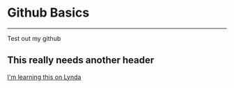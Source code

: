 # Github Basics
****************

Test out my github

## This really needs another header

[I'm learning this on Lynda](http://www.lynda.com)
